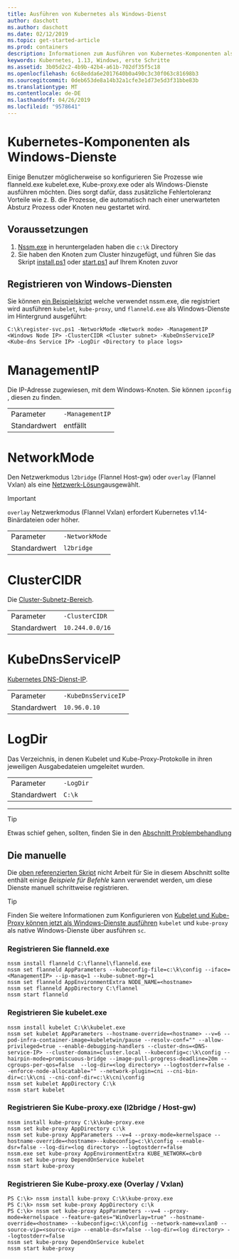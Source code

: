 ```yaml
---
title: Ausführen von Kubernetes als Windows-Dienst
author: daschott
ms.author: daschott
ms.date: 02/12/2019
ms.topic: get-started-article
ms.prod: containers
description: Informationen zum Ausführen von Kubernetes-Komponenten als Windows-Dienste.
keywords: Kubernetes, 1.13, Windows, erste Schritte
ms.assetid: 3b05d2c2-4b9b-42b4-a61b-702df35f5c18
ms.openlocfilehash: 6c68edda6e2017640b0a490c3c30f063c81698b3
ms.sourcegitcommit: 0deb653de8a14b32a1cfe3e1d73e5d3f31bbe83b
ms.translationtype: MT
ms.contentlocale: de-DE
ms.lasthandoff: 04/26/2019
ms.locfileid: "9578641"
---
```

# <a name="kubernetes-components-as-windows-services"></a>Kubernetes-Komponenten als Windows-Dienste 

Einige Benutzer möglicherweise so konfigurieren Sie Prozesse wie flanneld.exe kubelet.exe, Kube-proxy.exe oder als Windows-Dienste ausführen möchten. Dies sorgt dafür, dass zusätzliche Fehlertoleranz Vorteile wie z. B. die Prozesse, die automatisch nach einer unerwarteten Absturz Prozess oder Knoten neu gestartet wird.


## <a name="prerequisites"></a>Voraussetzungen
1. [Nssm.exe](https://nssm.cc/download) in heruntergeladen haben die `c:\k` Directory
2. Sie haben den Knoten zum Cluster hinzugefügt, und führen Sie das Skript [install.ps1](https://github.com/Microsoft/SDN/tree/master/Kubernetes/flannel/install.ps1) oder [start.ps1](https://github.com/Microsoft/SDN/blob/master/Kubernetes/flannel/start.ps1) auf Ihrem Knoten zuvor

## <a name="registering-windows-services"></a>Registrieren von Windows-Diensten
Sie können [ein Beispielskript](https://github.com/Microsoft/SDN/tree/master/Kubernetes/flannel/register-svc.ps1) welche verwendet nssm.exe, die registriert wird ausführen `kubelet`, `kube-proxy`, und `flanneld.exe` als Windows-Dienste im Hintergrund ausgeführt:

```
C:\k\register-svc.ps1 -NetworkMode <Network mode> -ManagementIP <Windows Node IP> -ClusterCIDR <Cluster subnet> -KubeDnsServiceIP <Kube-dns Service IP> -LogDir <Directory to place logs>
```

# [<a name="managementip"></a>ManagementIP](#tab/ManagementIP)
Die IP-Adresse zugewiesen, mit dem Windows-Knoten. Sie können `ipconfig` , diesen zu finden.

|  |  | 
|---------|---------|
|Parameter     | `-ManagementIP`        |
|Standardwert    | entfällt        |


# [<a name="networkmode"></a>NetworkMode](#tab/NetworkMode)
Den Netzwerkmodus `l2bridge` (Flannel Host-gw) oder `overlay` (Flannel Vxlan) als eine [Netzwerk-Lösung](./network-topologies.md)ausgewählt.

> [!Important] 
> `overlay` Netzwerkmodus (Flannel Vxlan) erfordert Kubernetes v1.14-Binärdateien oder höher.

|  |  | 
|---------|---------|
|Parameter     | `-NetworkMode`        |
|Standardwert    | `l2bridge`        |


# [<a name="clustercidr"></a>ClusterCIDR](#tab/ClusterCIDR)
Die [Cluster-Subnetz-Bereich](./getting-started-kubernetes-windows.md#cluster-subnet-def).

|  |  | 
|---------|---------|
|Parameter     | `-ClusterCIDR`        |
|Standardwert    | `10.244.0.0/16`        |


# [<a name="kubednsserviceip"></a>KubeDnsServiceIP](#tab/KubeDnsServiceIP)
[Kubernetes DNS-Dienst-IP](./getting-started-kubernetes-windows.md#kube-dns-def).

|  |  | 
|---------|---------|
|Parameter     | `-KubeDnsServiceIP`        |
|Standardwert    | `10.96.0.10`        |


# [<a name="logdir"></a>LogDir](#tab/LogDir)
Das Verzeichnis, in denen Kubelet und Kube-Proxy-Protokolle in ihren jeweiligen Ausgabedateien umgeleitet wurden.

|  |  | 
|---------|---------|
|Parameter     | `-LogDir`        |
|Standardwert    | `C:\k`        |

---


> [!TIP] 
> Etwas schief gehen, sollten, finden Sie in den [Abschnitt Problembehandlung](./common-problems.md#i-have-problems-running-kubernetes-processes-as-windows-services)

## <a name="manual-approach"></a>Die manuelle
Die [oben referenzierten Skript](#registering-windows-services) nicht Arbeit für Sie in diesem Abschnitt sollte enthält einige *Beispiele für Befehle* kann verwendet werden, um diese Dienste manuell schrittweise registrieren.

> [!TIP] 
> Finden Sie weitere Informationen zum Konfigurieren von [Kubelet und Kube-Proxy können jetzt als Windows-Dienste ausführen](https://kubernetes.io/docs/getting-started-guides/windows/#kubelet-and-kube-proxy-can-now-run-as-windows-services) `kubelet` und `kube-proxy` als native Windows-Dienste über ausführen `sc`.

### <a name="register-flanneldexe"></a>Registrieren Sie flanneld.exe
```
nssm install flanneld C:\flannel\flanneld.exe
nssm set flanneld AppParameters --kubeconfig-file=c:\k\config --iface=<ManagementIP> --ip-masq=1 --kube-subnet-mgr=1
nssm set flanneld AppEnvironmentExtra NODE_NAME=<hostname>
nssm set flanneld AppDirectory C:\flannel
nssm start flanneld
```

### <a name="register-kubeletexe"></a>Registrieren Sie kubelet.exe
```
nssm install kubelet C:\k\kubelet.exe
nssm set kubelet AppParameters --hostname-override=<hostname> --v=6 --pod-infra-container-image=kubeletwin/pause --resolv-conf="" --allow-privileged=true --enable-debugging-handlers --cluster-dns=<DNS-service-IP> --cluster-domain=cluster.local --kubeconfig=c:\k\config --hairpin-mode=promiscuous-bridge --image-pull-progress-deadline=20m --cgroups-per-qos=false  --log-dir=<log directory> --logtostderr=false --enforce-node-allocatable="" --network-plugin=cni --cni-bin-dir=c:\k\cni --cni-conf-dir=c:\k\cni\config
nssm set kubelet AppDirectory C:\k
nssm start kubelet
```

### <a name="register-kube-proxyexe-l2bridge--host-gw"></a>Registrieren Sie Kube-proxy.exe (l2bridge / Host-gw)
```
nssm install kube-proxy C:\k\kube-proxy.exe
nssm set kube-proxy AppDirectory c:\k
nssm set kube-proxy AppParameters --v=4 --proxy-mode=kernelspace --hostname-override=<hostname>--kubeconfig=c:\k\config --enable-dsr=false --log-dir=<log directory> --logtostderr=false
nssm.exe set kube-proxy AppEnvironmentExtra KUBE_NETWORK=cbr0
nssm set kube-proxy DependOnService kubelet
nssm start kube-proxy
```

### <a name="register-kube-proxyexe-overlay--vxlan"></a>Registrieren Sie Kube-proxy.exe (Overlay / Vxlan)
```
PS C:\k> nssm install kube-proxy C:\k\kube-proxy.exe
PS C:\k> nssm set kube-proxy AppDirectory c:\k
PS C:\k> nssm set kube-proxy AppParameters --v=4 --proxy-mode=kernelspace --feature-gates="WinOverlay=true" --hostname-override=<hostname> --kubeconfig=c:\k\config --network-name=vxlan0 --source-vip=<source-vip> --enable-dsr=false --log-dir=<log directory> --logtostderr=false
nssm set kube-proxy DependOnService kubelet
nssm start kube-proxy
```